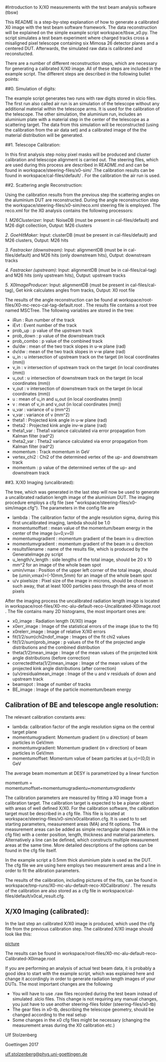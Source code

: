 
#Introduction to X/X0 measurements with the test beam analysis software (tbsw)

This README is a step-by-step explanation of how to generate a calibrated X0 image with the test beam software framework. The 
data reconstruction will be explained on the simple example script workspace/tbsw_x0.py. The script simulates a test beam 
experiment where charged tracks cross a misaligned pixel telescope containing six Mimosa 26 detector planes and a centered DUT.
Afterwards, the simulated raw data is calibrated and reconstucted. 

There are a number of different reconstruction steps, which are necessary for
generating a calibrated X/X0 image. All of these steps are included in the
example script. The different steps are described in the following bullet points:


##0. Simulation of digits:

The example script generates two runs with raw digits stored in slcio files. The first run also called air run
is an simulation of the telescope without any additional material within the telescope arms. It is used
for the calibration of the telescope. The other simulation, the aluminium run, includes an aluminium plate with
a material step in the center of the telescope as a scattering target. The data from this simulation will be reconstructed 
(using the calibration from the air data set) and a calibrated image of the the material distribution will 
be generated. 

##1. Telescope Calibration:

In this first analysis step noisy pixel masks will be produced and cluster calibration and telescope alignment
is carried out. The steering files, which are used during this process are described in README.md and can
be found in workspace/steering-files/x0-sim/ .The calibration results can be found in 
workspace/cal-files/default/ . For the calibration the air run is used.

##2. Scattering angle Reconstruction:

Using the calibration results from the previous step the scattering angles on the aluminium DUT are
reconstructed. During the angle reconstruction step the workspace/steering-files/x0-sim/reco.xml
steering file is employed. The reco.xml for the X0 analysis contains the following processors:

   _1. M26Clusterizer:_			  Input: NoiseDB (must be present in cal-files/default) and M26 digit collectiion, Output: M26 clusters
   
   _2. GoeHitMaker:_			  Input: clusterDB (must be present in cal-files/default) and M26 clusters, Output: M26 hits 
   
   _3. Fastracker (downstream):_  Input: alignmentDB (must be in cal-files/default) and M26 hits (only downstream hits), Output: downstream tracks 
   
   _4. Fastracker (upstream):_    Input: alignmentDB (must be in cal-files/cal-tag) and M26 hits (only upstream hits), Output: upstream tracks
   
   _5. X0ImageProducer:_          Input: alignmentDB (must be present in cal-files/cal-tag), Get kink calculates angles from tracks, Output: X0 root file 

The results of the angle reconstruction can be found at 
workspace/root-files/X0-mc-reco-cal-tag-default.root . The results file contains a root tree named MSCTree. 
The following variables are stored in the tree:

   *  iRun            : Run number of the track
   *  iEvt            : Event number of the track
   *  prob_up         : p value of the upstream track
   *  prob_down       : p value of the downstream track
   *  prob_combo      : p value of the combined track
   *  du/dw           : mean of the two track slopes in u-w plane (rad)
   *  dv/dw           : mean of the two track slopes in v-w plane (rad)
   *  u_in            : u intersection of upstream track on the target (in local coordinates (mm))
   *  v_in            : v intersection of upstream track on the target (in local coordinates (mm))
   *  u_out           : u intersection of downstream track on the target (in local coordinates (mm))
   *  v_out           : v intersection of downstream track on the target (in local coordinates (mm))
   *  u               : mean of u_in and u_out (in local coordinates (mm))
   *  v               : mean of v_in and v_out (in local coordinates (mm))
   *  u_var           : variance of u (mm^2)
   *  v_var           : variance of v (mm^2)
   *  theta1          : Projected kink angle in u-w plane (rad)
   *  theta2          : Projected kink angle inv-w plane (rad)
   *  theta1_var      : Theta1 variance calculated via error propagation from Kalman filter (rad^2)
   *  theta2_var      : Theta2 variance calculated via error propagation from Kalman filter (rad^2)
   *  momentum        : Track momentum in GeV
   *  vertex_chi2     : Chi2 of the determined vertex of the up- and downstream track
   *  momentum        : p value of the determined vertex of the up- and downstream track
   

##3. X/X0 Imaging (uncalibrated):

The tree, which was generated in the last step will now be used to generate a uncalibrated
radiation length image of the aluminium DUT. The imaging procedure employs a cfg file 
(see "workspace/steering-files/x0-sim/image.cfg"). The parameters in the config file are

  * lambda			         : The calibration factor of the angle resolution sigma, during this first
                              uncalibrated imaging, lambda should be 1.0
  * momentumoffset           : mean value of the momentum/beam energy in the center of the image (u=0,v=0)
  * momentumugradient        : momentum gradient of the beam in u direction
  * momentumvgradient        : momentum gradient of the beam in u direction
  * resultsfilename          : name of the results file, which is produced by the GenerateImage.py script
  * u_length/v_length        : side lengths of the total image, should be 20 x 10 mm^2 for an image of the whole beam spot 
  * umin/vmax                : Position of the upper left corner of the total image, should be (umin,vmax)=(-10mm,5mm) for 
                               an image of the whole beam spot
  * u/v pixelsize            : Pixel size of the image in microns, should be chosen in such away, that at least 1000 particles 
                               pass through the area of most pixels

After the imaging process the uncalibrated radiation length image is located in 
workspace/root-files/X0-mc-alu-default-reco-Uncalibrated-X0image.root . The file contains many 2D histograms, the
most important ones are:

  * x0_image                         : Radiation length (X/X0) image 
  * x0err_image                      : Image of the statistical errors of the image (due to the fit)
  * x0relerr_image                   : Image of relative X/X0 errors
  * fit(1/2/sum)chi2ndof_image       : Images of the fit chi2 values
  * fit(1/2/sum)prob_image          	: p values of the fit of the projected angle distributions and the combined distribution
  * theta(1/2)mean_image             : Image of the mean values of the projected kink angle distributions (before correction)
  * correctedtheta(1/2)mean_image    : Image of the mean values of the projected kink angle distributions (after correction)
  * (u/v)residualmean_image    		: Image of the u and v residuals of down and upstream track
  * beamspot                         : Image of number of tracks 
  * BE_image                         : Image of the particle momentum/beam energy

## Calibration of BE and telescope angle resolution:

The relevant calibration constants ares: 

   * lambda:                  calibration factor of the angle resolution sigma on the central target plane
   * momentumugradient:       Momentum gradient (in u direction) of beam particles in GeV/mm
   * momentumvgradient:       Momentum gradient (in v direction) of beam particles in GeV/mm
   * momentumoffset:          Momentum value of beam particles at (u,v)=(0,0) in GeV

The average beam momentum at DESY is parametrized by a linear function 

momentum = momentumoffset+momentumugradient*u+momentumvgradient*v

The calibration parameters are measured by fitting a X0 image from a calibration target. The calibration target is
expected to be a planar object with areas of well defined  X/X0. For the calibration software, the calibration target
must be described in a cfg file. This file is located at workspace/steering-files/x0-sim/x0calibration.cfg. It is 
used to to set starting parameters, measurement areas (MA) and fit options. The measurement areas can be added
as simple rectangular shapes (MA in the cfg file) with a center position, length, thickness and material parameters. 
Alternatively a line can be defined, which constructs multiple measurement areas at the same time. More detailed 
descriptions of the options can be found in the cfg file itself. 

In the example script a 0.5mm thick aluminium plate is used as the DUT. The cfg file we are using here employs
two measurement areas and a line in order to fit the alibration parameters.

The results of the calibration, including pictures of the fits, can be found in 
workspace/tmp-runs/X0-mc-alu-default-reco-X0Calibration/ . The results of the calibration are also stored as a cfg file
in workspace/cal-files/default/x0cal_result.cfg.

## X/X0 Imaging (calibrated):

In the last step an calibrated X/X0 image is produced, which used the cfg file from the previous calibration step. The
calibrated X/X0 image should look like this:

[picture](workspace/tbsw_tools/validation/x0image.png)

The results can be found in workspace/root-files/X0-mc-alu-default-reco-Calibrated-X0image.root

If you are performing an analysis of actual test beam data, it is probably a good idea to start with the example script,
which was explained here and change it accordingly in order to generate radiation length images of your DUTs. The most
important changes are the following

   * You will have to use .raw files recorded during the test beam instead of simulated .slcio files. This change is not
     requiring any manual changes, you just have to use another steering-files folder (steering-files/x0-tb)
   * The gear files in x0-tb, describing the telescope geometry, should be changed according to the real setup 
   * Some changes in the x0 cfg files might be necessary (changing the measurement areas during the X0 calibration etc.)


Ulf Stolzenberg

Goettingen 2017

ulf.stolzenberg@phys.uni-goettingen.de 



 

















